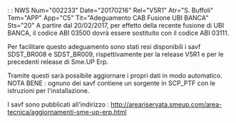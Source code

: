  :  : NWS Num="002233" Date="20170216" Rel="V5R1" Atr="S. Buffoli" Tem="APP" App="C5" Tit="Adeguamento CAB Fusione UBI BANCA" Sts="20"
A partire dal 20/02/2017, per effetto della recente fusione di UBI BANCA, il codice ABI 03500 dovrà
essere sostituito con il codice ABI 03111.

Per facilitare questo adeguamento sono stati resi disponibili i savf SDST_BR008 e SDST_BR009, rispettivamente per la release V5R1 e per le precedenti release di Sme.UP Erp.

Tramite questi sarà possibile aggiornare i propri dati in modo automatico.
NOTA BENE :  ognuno dei savf contiene un sorgente in SCP_PTF con le istruzioni per l'installazione.

I savf sono pubblicati all'indirizzo : 
http://areariservata.smeup.com/area-tecnica/aggiornamenti-sme-up-erp.html 